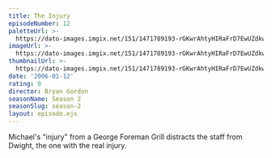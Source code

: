 ```yaml
---
title: The Injury
episodeNumber: 12
paletteUrl: >-
  https://dato-images.imgix.net/151/1471789193-rGKwrAhtyHIRaFrD7EwUZdkw9TQ.jpg?auto=enhance&ch=DPR%2CWidth&palette=json
imageUrl: >-
  https://dato-images.imgix.net/151/1471789193-rGKwrAhtyHIRaFrD7EwUZdkw9TQ.jpg?auto=compress%2Cformat&ch=DPR%2CWidth&w=500
thumbnailUrl: >-
  https://dato-images.imgix.net/151/1471789193-rGKwrAhtyHIRaFrD7EwUZdkw9TQ.jpg?auto=enhance&ch=DPR%2CWidth&fit=crop&fm=jpg&h=280&w=500
date: '2006-01-12'
rating: 9
director: Bryan Gordon
seasonName: Season 2
seasonSlug: season-2
layout: episode.ejs
---
```


Michael's "injury" from a George Foreman Grill distracts the staff from Dwight, the one with the real injury.